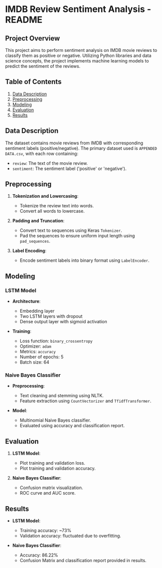 # IMDB Review Sentiment Analysis - README

## Project Overview
This project aims to perform sentiment analysis on IMDB movie reviews to classify them as positive or negative. Utilizing Python libraries and data science concepts, the project implements machine learning models to predict the sentiment of the reviews.

## Table of Contents
1. [Data Description](#data-description)
2. [Preprocessing](#preprocessing)
3. [Modeling](#modeling)
4. [Evaluation](#evaluation)
5. [Results](#results)

## Data Description
The dataset contains movie reviews from IMDB with corresponding sentiment labels (positive/negative). The primary dataset used is `APPENDED DATA.csv`, with each row containing:
- `review`: The text of the movie review.
- `sentiment`: The sentiment label ('positive' or 'negative').

## Preprocessing
1. **Tokenization and Lowercasing**:
   - Tokenize the review text into words.
   - Convert all words to lowercase.
   
2. **Padding and Truncation**:
   - Convert text to sequences using Keras `Tokenizer`.
   - Pad the sequences to ensure uniform input length using `pad_sequences`.
   
3. **Label Encoding**:
   - Encode sentiment labels into binary format using `LabelEncoder`.

## Modeling
### LSTM Model
- **Architecture**:
  - Embedding layer
  - Two LSTM layers with dropout
  - Dense output layer with sigmoid activation

- **Training**:
  - Loss function: `binary_crossentropy`
  - Optimizer: `adam`
  - Metrics: `accuracy`
  - Number of epochs: 5
  - Batch size: 64

### Naive Bayes Classifier
- **Preprocessing**:
  - Text cleaning and stemming using NLTK.
  - Feature extraction using `CountVectorizer` and `TfidfTransformer`.
  
- **Model**:
  - Multinomial Naive Bayes classifier.
  - Evaluated using accuracy and classification report.

## Evaluation
1. **LSTM Model**:
   - Plot training and validation loss.
   - Plot training and validation accuracy.
   
2. **Naive Bayes Classifier**:
   - Confusion matrix visualization.
   - ROC curve and AUC score.

## Results
- **LSTM Model**:
  - Training accuracy: ~73%
  - Validation accuracy: fluctuated due to overfitting.

- **Naive Bayes Classifier**:
  - Accuracy: 86.22%
  - Confusion Matrix and classification report provided in results.
